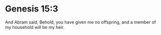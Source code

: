# Genesis 15:3

And Abram said, Behold, you have given me no offspring, and a member of my household will be my heir.
